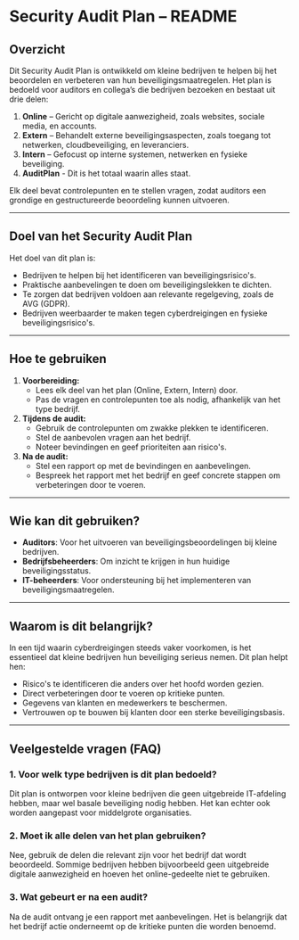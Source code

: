 # Security Audit Plan – README

## Overzicht

Dit Security Audit Plan is ontwikkeld om kleine bedrijven te helpen bij het beoordelen en verbeteren van hun beveiligingsmaatregelen. Het plan is bedoeld voor auditors en collega’s die bedrijven bezoeken en bestaat uit drie delen:

1. **Online** – Gericht op digitale aanwezigheid, zoals websites, sociale media, en accounts.
2. **Extern** – Behandelt externe beveiligingsaspecten, zoals toegang tot netwerken, cloudbeveiliging, en leveranciers.
3. **Intern** – Gefocust op interne systemen, netwerken en fysieke beveiliging.
4. **AuditPlan** - Dit is het totaal waarin alles staat.

Elk deel bevat controlepunten en te stellen vragen, zodat auditors een grondige en gestructureerde beoordeling kunnen uitvoeren.

---

## Doel van het Security Audit Plan

Het doel van dit plan is:

- Bedrijven te helpen bij het identificeren van beveiligingsrisico's.
- Praktische aanbevelingen te doen om beveiligingslekken te dichten.
- Te zorgen dat bedrijven voldoen aan relevante regelgeving, zoals de AVG (GDPR).
- Bedrijven weerbaarder te maken tegen cyberdreigingen en fysieke beveiligingsrisico's.

---

## Hoe te gebruiken

1. **Voorbereiding:**
   - Lees elk deel van het plan (Online, Extern, Intern) door.
   - Pas de vragen en controlepunten toe als nodig, afhankelijk van het type bedrijf.
2. **Tijdens de audit:**
   - Gebruik de controlepunten om zwakke plekken te identificeren.
   - Stel de aanbevolen vragen aan het bedrijf.
   - Noteer bevindingen en geef prioriteiten aan risico's.
3. **Na de audit:**
   - Stel een rapport op met de bevindingen en aanbevelingen.
   - Bespreek het rapport met het bedrijf en geef concrete stappen om verbeteringen door te voeren.

---

## Wie kan dit gebruiken?

- **Auditors**: Voor het uitvoeren van beveiligingsbeoordelingen bij kleine bedrijven.
- **Bedrijfsbeheerders**: Om inzicht te krijgen in hun huidige beveiligingsstatus.
- **IT-beheerders**: Voor ondersteuning bij het implementeren van beveiligingsmaatregelen.

---

## Waarom is dit belangrijk?

In een tijd waarin cyberdreigingen steeds vaker voorkomen, is het essentieel dat kleine bedrijven hun beveiliging serieus nemen. Dit plan helpt hen:

- Risico's te identificeren die anders over het hoofd worden gezien.
- Direct verbeteringen door te voeren op kritieke punten.
- Gegevens van klanten en medewerkers te beschermen.
- Vertrouwen op te bouwen bij klanten door een sterke beveiligingsbasis.

---

## Veelgestelde vragen (FAQ)

### 1. Voor welk type bedrijven is dit plan bedoeld?

Dit plan is ontworpen voor kleine bedrijven die geen uitgebreide IT-afdeling hebben, maar wel basale beveiliging nodig hebben. Het kan echter ook worden aangepast voor middelgrote organisaties.

### 2. Moet ik alle delen van het plan gebruiken?

Nee, gebruik de delen die relevant zijn voor het bedrijf dat wordt beoordeeld. Sommige bedrijven hebben bijvoorbeeld geen uitgebreide digitale aanwezigheid en hoeven het online-gedeelte niet te gebruiken.

### 3. Wat gebeurt er na een audit?

Na de audit ontvang je een rapport met aanbevelingen. Het is belangrijk dat het bedrijf actie onderneemt op de kritieke punten die worden benoemd.

